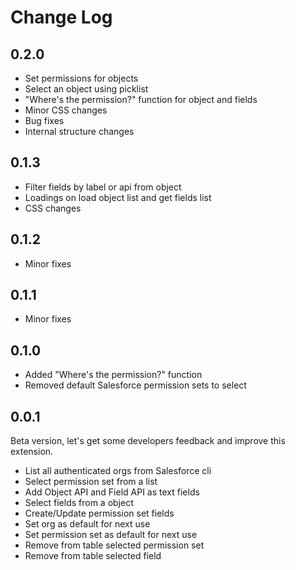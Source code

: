 # Change Log

<!--
Check [Keep a Changelog](http://keepachangelog.com/) for recommendations on how to structure this file.
-->

## 0.2.0

- Set permissions for objects
- Select an object using picklist
- "Where's the permission?" function for object and fields
- Minor CSS changes
- Bug fixes
- Internal structure changes

## 0.1.3

- Filter fields by label or api from object
- Loadings on load object list and get fields list
- CSS changes

## 0.1.2

- Minor fixes

## 0.1.1

- Minor fixes

## 0.1.0

- Added "Where's the permission?" function
- Removed default Salesforce permission sets to select

## 0.0.1

Beta version, let's get some developers feedback and improve this extension.

- List all authenticated orgs from Salesforce cli
- Select permission set from a list
- Add Object API and Field API as text fields
- Select fields from a object
- Create/Update permission set fields
- Set org as default for next use
- Set permission set as default for next use
- Remove from table selected permission set
- Remove from table selected field